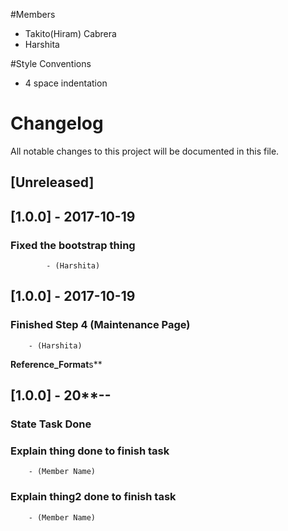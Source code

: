 #Members
- Takito(Hiram) Cabrera
- Harshita
 
#Style Conventions
- 4 space indentation

# Changelog
All notable changes to this project will be documented in this file.

## [Unreleased]

## [1.0.0] - 2017-10-19
### Fixed the bootstrap thing
            - (Harshita)

## [1.0.0] - 2017-10-19
### Finished Step 4 (Maintenance Page)
        - (Harshita)

********Reference_Format********s**
## [1.0.0] - 20**-**-**
### State Task Done
### Explain thing done to finish task
        - (Member Name)
### Explain thing2 done to finish task
        - (Member Name)